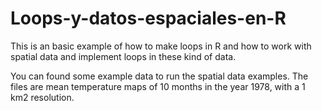 # Loops-y-datos-espaciales-en-R

This is an basic example of how to make loops in R and how to work with spatial data and implement loops in these kind of data.

You can found some example data to run the spatial data examples. The files are mean temperature maps of 10 months in the year 1978, with a 1 km2 resolution.
